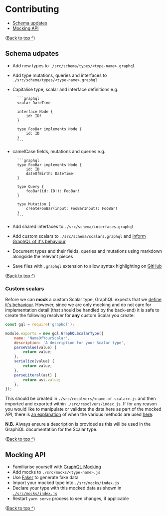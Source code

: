# Contributing

* [Schema updates](#schema-updates)
* [Mocking API](#mocking-api)

([Back to top ^](#contributing))

## Schema udpates

* Add new types to `./src/schema/types/<type-name>.graphql`
* Add type mutations, queries and interfaces to `./src/schema/types/<type-name>.graphql`
* Capitalise type, scalar and interface definitions e.g.

      	```graphql
      	scalar DateTime

      	interface Node {
      		id: ID!
      	}

      	type FooBar implements Node {
      		id: ID
      	}
      	```

* camelCase fields, mutations and queries e.g.

      	```graphql
      	type FooBar implements Node {
      		id: ID
      	 	dateOfBirth: DateTime!
      	}

      	type Query {
      	 	fooBar(id: ID!): FooBar!
      	}

      	type Mutation {
      	 	createFooBar(input: FooBarInput): FooBar!
      	}
      	```

* Add shared interfaces to `./src/schema/interfaces.graphql`
* Add custom scalars to `./src/schema/scalars.graphql` and [inform GraphQL of it's behaviour](#custom-scalars)
* Document types and their fields, queries and mutations using markdown alongside the relevant pieces
* Save files with `.graphql` extension to allow syntax highlighting on [GitHub](https://github.com/fathomlondon/bp-icp-schema/blob/master/src/schema/schema.graphql)

([Back to top ^](#contributing))

### Custom scalars

Before we can **mock** a custom Scalar type, GraphQL expects that we [define it's behaviour](http://dev.apollodata.com/tools/graphql-tools/scalars.html). However, since we are only mocking and do not care for implementation detail (that should be handled by the back-end) it is safe to create the following resolver for **any** custom Scalar you create:

```javascript
const gql = require('graphql');

module.exports = new gql.GraphQLScalarType({
	name: 'NameOfYourScalar',
	description: 'A description for your Scalar type',
	parseValue(value) {
		return value;
	},
	serialize(value) {
		return value;
	},
	parseLiteral(ast) {
		return ast.value;
	},
});
```

This should be created in `./src/resolvers/<name-of-scalar>.js` and then imported and exported within `./src/resolvers/index.js`. If for any reason you would like to manipulate or validate the data here as part of the mocked API, there is [an explanation](https://github.com/graphql/graphql-js/issues/500) of when the various methods are used [here](https://github.com/graphql/graphql-js/issues/500).

**N.B.** Always ensure a description is provided as this will be used in the GraphiQL documentation for the Scalar type.

([Back to top ^](#contributing))

## Mocking API

* Familiarise yourself with [GraphQL Mocking](http://dev.apollodata.com/tools/graphql-tools/mocking.html)
* Add mocks to `./src/mocks/<type-name>.js`
* Use [Faker](https://github.com/Marak/Faker.js) to generate fake data
* Import your mocked type into `./src/mocks/index.js`
* Declare your type with this mocked data as shown in [`./src/mocks/index.js`](../src/mocks/index.js)
* Restart `yarn serve` process to see changes, if applicable

([Back to top ^](#contributing))
